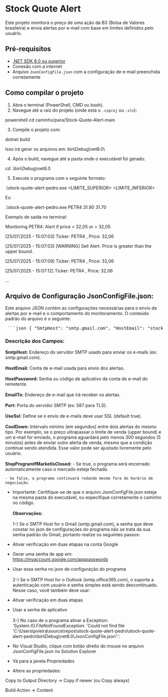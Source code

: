 # Stock Quote Alert

Este projeto monitora o preço de uma ação da B3 (Bolsa de Valores brasileira) e envia alertas por e-mail com base em limites definidos pelo usuário.

## Pré-requisitos

- [.NET SDK 8.0 ou superior](https://dotnet.microsoft.com/download)
- Conexão com a internet
- Arquivo `JsonConfigFile.json` com a configuração de e-mail preenchida corretamente

##  Como compilar o projeto

1. Abra o terminal (PowerShell, CMD ou bash).
2. Navegue até a raiz do projeto (onde está o `.csproj` ou `.sln`):

powershell
cd caminho/para/Stock-Quote-Alert-main

3. Compile o projeto com:

dotnet build

Isso irá gerar os arquivos em:
bin\Debug\net8.0\

4. Após o build, navegue até a pasta onde o executável foi gerado:

cd .\bin\Debug\net8.0

5. Execute o programa com o seguinte formato:

.\stock-quote-alert-pedro.exe <TICKER> <LIMITE_SUPERIOR> <LIMITE_INFERIOR>

Ex:

.\stock-quote-alert-pedro.exe PETR4 31.90 31.70

Exemplo de saída no terminal:

Monitoring PETR4:
Alert if price < 32,05 or > 32,05

[25/07/2025 - 15:07:03] Ticker: PETR4 , Price: 32,06

[25/07/2025 - 15:07:03] [WARNING] Sell Alert. Price is greater than the upper bound.

[25/07/2025 - 15:07:09] Ticker: PETR4 , Price: 32,06

[25/07/2025 - 15:07:12] Ticker: PETR4 , Price: 32,06

...

## Arquivo de Configuração JsonConfigFile.json:
Este arquivo JSON contém as configurações necessárias para o envio de alertas por e-mail e o comportamento do monitoramento. O conteúdo padrão do arquivo é o seguinte:
<pre> ```json { "SmtpHost": "smtp.gmail.com", "HostEmail": "stockalertpedro@gmail.com", "HostPassword": "********", "EmailTo": "peteramvs@gmail.com", "Port": 587, "UseSsl": true, "CoolDown": 300, "StopProgramIfMarketIsClosed": false } ``` </pre>

### Descrição dos Campos:
**SmtpHost:** Endereço do servidor SMTP usado para enviar os e-mails (ex: smtp.gmail.com).
<br></br>
**HostEmail:** Conta de e-mail usada para envio dos alertas.
<br></br>
**HostPassword:** Senha ou código de aplicativo da conta de e-mail do remetente.
<br></br>
**EmailTo:** Endereço de e-mail que irá receber os alertas.
<br></br>
**Port:** Porta do servidor SMTP (ex: 587 para TLS).
<br></br>
**UseSsl:** Define se o envio de e-mails deve usar SSL (default true).
<br></br>
**CoolDown:** Intervalo mínimo (em segundos) entre dois alertas do mesmo tipo.
Por exemplo, se o preço ultrapassar o limite de venda (upper bound) e um e-mail for enviado, o programa aguardará pelo menos 300 segundos (5 minutos) antes de enviar outro alerta de venda, mesmo que a condição continue sendo atendida. Esse valor pode ser ajustado livremente pelo usuário.
<br></br>
**StopProgramIfMarketIsClosed:**
    - Se true, o programa será encerrado automaticamente caso o mercado esteja fechado.

    - Se false, o programa continuará rodando mesmo fora do horário de negociação.

- Importante: Certifique-se de que o arquivo JsonConfigFile.json esteja na mesma pasta do executável, ou especifique corretamente o caminho no código.
<br></br>
**Observações:**
  <br></br>
1-) Se o SMTP Host for o Gmail (smtp.gmail.com), a senha que deve constar no json de configurações do programa não se trata da sua senha padrão do Gmail, portanto realize os seguintes passos:

- Ativar verificação em duas etapas na conta Google

- Gerar uma senha de app em: https://myaccount.google.com/apppasswords

- Usar essa senha no json de configuração do programa
<br></br>
2-) Se o SMTP Host for o Outlook (smtp.office365.com), o suporte a autenticação com usuário e senha simples está sendo descontinuado. Nesse caso, você também deve usar:

- Ativar verificação em duas etapas 
- Usar a senha de aplicativo
<br></br>
3-) No caso de o programa ativar a Exception: 'System.IO.FileNotFoundException: 'Could not find file 'C:\Users\pvieira\source\repos\stock-quote-alert-pedro\stock-quote-alert-pedro\bin\Debug\net8.0\JsonConfigFile.json'.':

- No Visual Studio, clique com botão direito do mouse no arquivo JsonConfigFile.json no Solution Explorer

- Vá para a janela Propriedades

- Altere as propriedades:

Copy to Output Directory → Copy if newer (ou Copy always)

Build Action → Content

